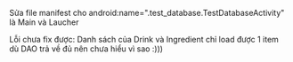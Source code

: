 Sửa file manifest cho android:name=".test_database.TestDatabaseActivity" là Main và Laucher

Lỗi chưa fix được: Danh sách của Drink và Ingredient chỉ load được 1 item dù DAO trả về đủ nên chưa hiểu vì sao :)))